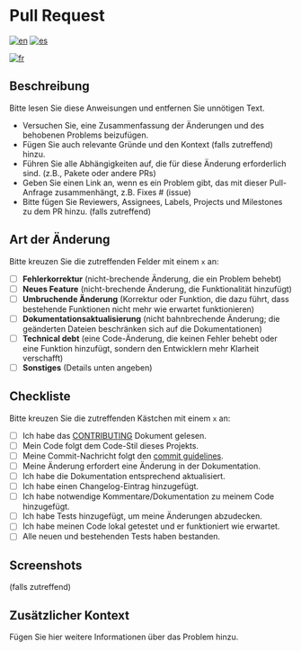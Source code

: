 # Pull Request

<!--
Mehrsprachige PULL_REQUEST_TEMPLATE-Unterstützung
-->

[![en](https://img.shields.io/badge/lang-en-red.svg)](PULL_REQUEST_TEMPLATE.md)
[![es](https://img.shields.io/badge/lang-es-yellow.svg)](PULL_REQUEST_TEMPLATE.es.md)
<!-- [![de](https://img.shields.io/badge/lang-de-black.svg)](PULL_REQUEST_TEMPLATE.de.md) -->
[![fr](https://img.shields.io/badge/lang-fr-blue.svg)](PULL_REQUEST_TEMPLATE.fr.md)

## Beschreibung

Bitte lesen Sie diese Anweisungen und entfernen Sie unnötigen Text.

- Versuchen Sie, eine Zusammenfassung der Änderungen und des behobenen Problems beizufügen.
- Fügen Sie auch relevante Gründe und den Kontext (falls zutreffend) hinzu.
- Führen Sie alle Abhängigkeiten auf, die für diese Änderung erforderlich sind. (z.B., Pakete oder andere PRs)
- Geben Sie einen Link an, wenn es ein Problem gibt, das mit dieser Pull-Anfrage zusammenhängt, z.B. Fixes # (issue)
- Bitte fügen Sie Reviewers, Assignees, Labels, Projects und Milestones zu dem PR hinzu. (falls zutreffend)

## Art der Änderung

Bitte kreuzen Sie die zutreffenden Felder mit einem `x` an:

- [ ] **Fehlerkorrektur** (nicht-brechende Änderung, die ein Problem behebt)
- [ ] **Neues Feature** (nicht-brechende Änderung, die Funktionalität hinzufügt)
- [ ] **Umbruchende Änderung** (Korrektur oder Funktion, die dazu führt, dass bestehende Funktionen nicht mehr wie erwartet funktionieren)
- [ ] **Dokumentationsaktualisierung** (nicht bahnbrechende Änderung; die geänderten Dateien beschränken sich auf die Dokumentationen)
- [ ] **Technical debt** (eine Code-Änderung, die keinen Fehler behebt oder eine Funktion hinzufügt, sondern den Entwicklern mehr Klarheit verschafft)
- [ ] **Sonstiges** (Details unten angeben)

## Checkliste

Bitte kreuzen Sie die zutreffenden Kästchen mit einem `x` an:

- [ ] Ich habe das [CONTRIBUTING](https://github.com/HyDE-Project/HyDE/blob/master/Source/docs/CONTRIBUTING.de.md) Dokument gelesen.
- [ ] Mein Code folgt dem Code-Stil dieses Projekts.
- [ ] Meine Commit-Nachricht folgt den [commit guidelines](https://github.com/HyDE-Project/HyDE/blob/master/Source/docs/CONTRIBUTING.de.md#git-commit-messages).
- [ ] Meine Änderung erfordert eine Änderung in der Dokumentation.
- [ ] Ich habe die Dokumentation entsprechend aktualisiert.
- [ ] Ich habe einen Changelog-Eintrag hinzugefügt.
- [ ] Ich habe notwendige Kommentare/Dokumentation zu meinem Code hinzugefügt.
- [ ] Ich habe Tests hinzugefügt, um meine Änderungen abzudecken.
- [ ] Ich habe meinen Code lokal getestet und er funktioniert wie erwartet.
- [ ] Alle neuen und bestehenden Tests haben bestanden.

## Screenshots

(falls zutreffend)

## Zusätzlicher Kontext

Fügen Sie hier weitere Informationen über das Problem hinzu.
